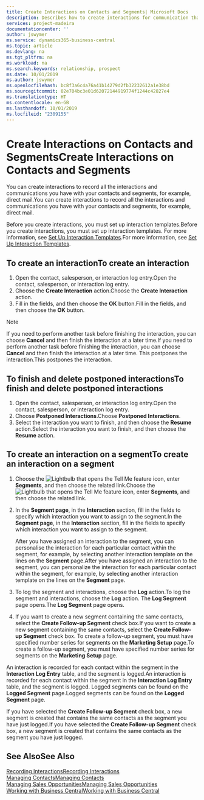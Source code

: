 ```yaml
---
title: Create Interactions on Contacts and Segments| Microsoft Docs
description: Describes how to create interactions for communication that you have with your contacts and segments in Business Central, for example, direct mail.
services: project-madeira
documentationcenter: ''
author: jswymer
ms.service: dynamics365-business-central
ms.topic: article
ms.devlang: na
ms.tgt_pltfrm: na
ms.workload: na
ms.search.keywords: relationship, prospect
ms.date: 10/01/2019
ms.author: jswymer
ms.openlocfilehash: bc8f3a6c4a76a41b14279d2fb32232612a1e38bd
ms.sourcegitcommit: 02e704bc3e01d62072144919774f1244c42827e4
ms.translationtype: HT
ms.contentlocale: en-GB
ms.lasthandoff: 10/01/2019
ms.locfileid: "2309155"
---
```

# <a name="create-interactions-on-contacts-and-segments"></a><span data-ttu-id="49ac4-103">Create Interactions on Contacts and Segments</span><span class="sxs-lookup"><span data-stu-id="49ac4-103">Create Interactions on Contacts and Segments</span></span>
<span data-ttu-id="49ac4-104">You can create interactions to record all the interactions and communications you have with your contacts and segments, for example, direct mail.</span><span class="sxs-lookup"><span data-stu-id="49ac4-104">You can create interactions to record all the interactions and communications you have with your contacts and segments, for example, direct mail.</span></span>

<span data-ttu-id="49ac4-105">Before you create interactions, you must set up interaction templates.</span><span class="sxs-lookup"><span data-stu-id="49ac4-105">Before you create interactions, you must set up interaction templates.</span></span> <span data-ttu-id="49ac4-106">For more information, see  [Set Up Interaction Templates](marketing-interactions.md).</span><span class="sxs-lookup"><span data-stu-id="49ac4-106">For more information, see  [Set Up Interaction Templates](marketing-interactions.md).</span></span>

## <a name="to-create-an-interaction"></a><span data-ttu-id="49ac4-107">To create an interaction</span><span class="sxs-lookup"><span data-stu-id="49ac4-107">To create an interaction</span></span>
1. <span data-ttu-id="49ac4-108">Open the contact, salesperson, or interaction log entry.</span><span class="sxs-lookup"><span data-stu-id="49ac4-108">Open the contact, salesperson, or interaction log entry.</span></span>
2. <span data-ttu-id="49ac4-109">Choose the **Create Interaction** action.</span><span class="sxs-lookup"><span data-stu-id="49ac4-109">Choose the **Create Interaction** action.</span></span>
3. <span data-ttu-id="49ac4-110">Fill in the fields, and then choose the **OK** button.</span><span class="sxs-lookup"><span data-stu-id="49ac4-110">Fill in the fields, and then choose the **OK** button.</span></span>

> [!NOTE]  
>   <span data-ttu-id="49ac4-111">If you need to perform another task before finishing the interaction, you can choose **Cancel** and then finish the interaction at a later time.</span><span class="sxs-lookup"><span data-stu-id="49ac4-111">If you need to perform another task before finishing the interaction, you can choose **Cancel** and then finish the interaction at a later time.</span></span> <span data-ttu-id="49ac4-112">This postpones the interaction.</span><span class="sxs-lookup"><span data-stu-id="49ac4-112">This postpones the interaction.</span></span>

## <a name="to-finish-and-delete-postponed-interactions"></a><span data-ttu-id="49ac4-113">To finish and delete postponed interactions</span><span class="sxs-lookup"><span data-stu-id="49ac4-113">To finish and delete postponed interactions</span></span>
1. <span data-ttu-id="49ac4-114">Open the contact, salesperson, or interaction log entry.</span><span class="sxs-lookup"><span data-stu-id="49ac4-114">Open the contact, salesperson, or interaction log entry.</span></span>
2. <span data-ttu-id="49ac4-115">Choose **Postponed Interactions**.</span><span class="sxs-lookup"><span data-stu-id="49ac4-115">Choose **Postponed Interactions**.</span></span>
3. <span data-ttu-id="49ac4-116">Select the interaction you want to finish, and then choose the **Resume** action.</span><span class="sxs-lookup"><span data-stu-id="49ac4-116">Select the interaction you want to finish, and then choose the **Resume** action.</span></span>

## <a name="to-create-an-interaction-on-a-segment"></a><span data-ttu-id="49ac4-117">To create an interaction on a segment</span><span class="sxs-lookup"><span data-stu-id="49ac4-117">To create an interaction on a segment</span></span>
1. <span data-ttu-id="49ac4-118">Choose the ![Lightbulb that opens the Tell Me feature](media/ui-search/search_small.png "Tell me what you want to do") icon, enter **Segments**, and then choose the related link.</span><span class="sxs-lookup"><span data-stu-id="49ac4-118">Choose the ![Lightbulb that opens the Tell Me feature](media/ui-search/search_small.png "Tell me what you want to do") icon, enter **Segments**, and then choose the related link.</span></span>
2. <span data-ttu-id="49ac4-119">In the **Segment page**, in the **Interaction** section, fill in the fields to specify which interaction you want to assign to the segment.</span><span class="sxs-lookup"><span data-stu-id="49ac4-119">In the **Segment page**, in the **Interaction** section, fill in the fields to specify which interaction you want to assign to the segment.</span></span>

    <span data-ttu-id="49ac4-120">After you have assigned an interaction to the segment, you can personalise the interaction for each particular contact within the segment, for example, by selecting another interaction template on the lines on the **Segment** page.</span><span class="sxs-lookup"><span data-stu-id="49ac4-120">After you have assigned an interaction to the segment, you can personalize the interaction for each particular contact within the segment, for example, by selecting another interaction template on the lines on the **Segment** page.</span></span>  
3. <span data-ttu-id="49ac4-121">To log the segment and interactions, choose the **Log** action.</span><span class="sxs-lookup"><span data-stu-id="49ac4-121">To log the segment and interactions, choose the **Log** action.</span></span> <span data-ttu-id="49ac4-122">The **Log Segment** page opens.</span><span class="sxs-lookup"><span data-stu-id="49ac4-122">The **Log Segment** page opens.</span></span>
4. <span data-ttu-id="49ac4-123">If you want to create a new segment containing the same contacts, select the **Create Follow-up Segment** check box.</span><span class="sxs-lookup"><span data-stu-id="49ac4-123">If you want to create a new segment containing the same contacts, select the **Create Follow-up Segment** check box.</span></span> <span data-ttu-id="49ac4-124">To create a follow-up segment, you must have specified number series for segments on the **Marketing Setup** page.</span><span class="sxs-lookup"><span data-stu-id="49ac4-124">To create a follow-up segment, you must have specified number series for segments on the **Marketing Setup** page.</span></span>

<span data-ttu-id="49ac4-125">An interaction is recorded for each contact within the segment in the **Interaction Log Entry** table, and the segment is logged.</span><span class="sxs-lookup"><span data-stu-id="49ac4-125">An interaction is recorded for each contact within the segment in the **Interaction Log Entry** table, and the segment is logged.</span></span> <span data-ttu-id="49ac4-126">Logged segments can be found on the **Logged Segment** page.</span><span class="sxs-lookup"><span data-stu-id="49ac4-126">Logged segments can be found on the **Logged Segment** page.</span></span>

<span data-ttu-id="49ac4-127">If you have selected the **Create Follow-up Segment** check box, a new segment is created that contains the same contacts as the segment you have just logged.</span><span class="sxs-lookup"><span data-stu-id="49ac4-127">If you have selected the **Create Follow-up Segment** check box, a new segment is created that contains the same contacts as the segment you have just logged.</span></span>

## <a name="see-also"></a><span data-ttu-id="49ac4-128">See Also</span><span class="sxs-lookup"><span data-stu-id="49ac4-128">See Also</span></span>
[<span data-ttu-id="49ac4-129">Recording Interactions</span><span class="sxs-lookup"><span data-stu-id="49ac4-129">Recording Interactions</span></span>](marketing-interactions.md)  
[<span data-ttu-id="49ac4-130">Managing Contacts</span><span class="sxs-lookup"><span data-stu-id="49ac4-130">Managing Contacts</span></span>](marketing-contacts.md)  
[<span data-ttu-id="49ac4-131">Managing Sales Opportunities</span><span class="sxs-lookup"><span data-stu-id="49ac4-131">Managing Sales Opportunities</span></span>](marketing-manage-sales-opportunities.md)  
[<span data-ttu-id="49ac4-132">Working with Business Central</span><span class="sxs-lookup"><span data-stu-id="49ac4-132">Working with Business Central</span></span>](ui-work-product.md)
